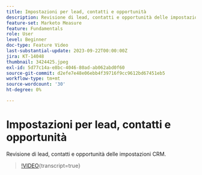 ```yaml
---
title: Impostazioni per lead, contatti e opportunità
description: Revisione di lead, contatti e opportunità delle impostazioni CRM.
feature-set: Marketo Measure
feature: Fundamentals
role: User
level: Beginner
doc-type: Feature Video
last-substantial-update: 2023-09-22T00:00:00Z
jira: KT-14048
thumbnail: 3424425.jpeg
exl-id: 5d77c14a-e8bc-4046-80ad-ab062abd0f60
source-git-commit: d2efe7e48e06ebb4f39716f9cc9612bd67451eb5
workflow-type: tm+mt
source-wordcount: '30'
ht-degree: 0%

---
```


# Impostazioni per lead, contatti e opportunità

Revisione di lead, contatti e opportunità delle impostazioni CRM.

>[!VIDEO](https://video.tv.adobe.com/v/3453727/?learn=on&captions=ita){transcript=true}
